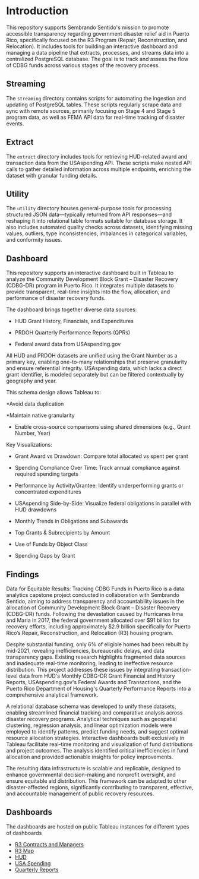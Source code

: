 # Introduction 
This repository supports Sembrando Sentido's mission to promote accessible transparency regarding government disaster relief aid in Puerto Rico, specifically focused on the R3 Program (Repair, Reconstruction, and Relocation). It includes tools for building an interactive dashboard and managing a data pipeline that extracts, processes, and streams data into a centralized PostgreSQL database. The goal is to track and assess the flow of CDBG funds across various stages of the recovery process.

## Streaming

The ```streaming``` directory contains scripts for automating the ingestion and updating of PostgreSQL tables. These scripts regularly scrape data and sync with remote sources, primarily focusing on Stage 4 and Stage 5 program data, as well as FEMA API data for real-time tracking of disaster events. 

## Extract

The ```extract``` directory includes tools for retrieving HUD-related award and transaction data from the USAspending API. These scripts make nested API calls to gather detailed information across multiple endpoints, enriching the dataset with granular funding details.

## Utility

The ```utility``` directory houses general-purpose tools for processing structured JSON data—typically returned from API responses—and reshaping it into relational table formats suitable for database storage. It also includes automated quality checks across datasets, identifying missing values, outliers, type inconsistencies, imbalances in categorical variables, and conformity issues.

## Dashboard
This repository supports an interactive dashboard built in Tableau to analyze the Community Development Block Grant – Disaster Recovery (CDBG-DR) program in Puerto Rico. It integrates multiple datasets to provide transparent, real-time insights into the flow, allocation, and performance of disaster recovery funds.

The dashboard brings together diverse data sources:

* HUD Grant History, Financials, and Expenditures

* PRDOH Quarterly Performance Reports (QPRs)

* Federal award data from USAspending.gov

All HUD and PRDOH datasets are unified using the Grant Number as a primary key, enabling one-to-many relationships that preserve granularity and ensure referential integrity. USAspending data, which lacks a direct grant identifier, is modeled separately but can be filtered contextually by geography and year.

This schema design allows Tableau to:

*Avoid data duplication

*Maintain native granularity

* Enable cross-source comparisons using shared dimensions (e.g., Grant Number, Year)

Key Visualizations:

* Grant Award vs Drawdown: Compare total allocated vs spent per grant

* Spending Compliance Over Time: Track annual compliance against required spending targets

* Performance by Activity/Grantee: Identify underperforming grants or concentrated expenditures

* USAspending Side-by-Side: Visualize federal obligations in parallel with HUD drawdowns

* Monthly Trends in Obligations and Subawards

* Top Grants & Subrecipients by Amount

* Use of Funds by Object Class

* Spending Gaps by Grant

## Findings


Data for Equitable Results: Tracking CDBG Funds in Puerto Rico is a data analytics capstone project conducted in collaboration with Sembrando Sentido, aiming to address transparency and accountability issues in the allocation of Community Development Block Grant – Disaster Recovery (CDBG-DR) funds. Following the devastation caused by Hurricanes Irma and Maria in 2017, the federal government allocated over $91 billion for recovery efforts, including approximately $2.9 billion specifically for Puerto Rico’s Repair, Reconstruction, and Relocation (R3) housing program. 

Despite substantial funding, only 6% of eligible homes had been rebuilt by mid-2021, revealing inefficiencies, bureaucratic delays, and data transparency gaps. Existing research highlights fragmented data sources and inadequate real-time monitoring, leading to ineffective resource distribution. This project addresses these issues by integrating transaction-level data from HUD's Monthly CDBG-DR Grant Financial and History Reports, USAspending.gov's Federal Awards and Transactions, and the Puerto Rico Department of Housing's Quarterly Performance Reports into a comprehensive analytical framework. 

A relational database schema was developed to unify these datasets, enabling streamlined financial tracking and comparative analysis across disaster recovery programs. Analytical techniques such as geospatial clustering, regression analysis, and linear optimization models were employed to identify patterns, predict funding needs, and suggest optimal resource allocation strategies. Interactive dashboards built exclusively in Tableau facilitate real-time monitoring and visualization of fund distributions and project outcomes. The analysis identified critical inefficiencies in fund allocation and provided actionable insights for policy improvements. 

The resulting data infrastructure is scalable and replicable, designed to enhance governmental decision-making and nonprofit oversight, and ensure equitable aid distribution. This framework can be adapted to other disaster-affected regions, significantly contributing to transparent, effective, and accountable management of public recovery resources.

## Dashboards
The dashboards are hosted on public Tableau instances for different types of dashboards 
* [R3 Contracts and Managers](https://public.tableau.com/app/profile/sai.sriram.dubasi/viz/R3ContractsandManagers/R3ContractsandManagers?publish=yes)
* [R3 Map](https://public.tableau.com/app/profile/biswajith.yetukuri/viz/R3_17458994342260/Dashboard1)
* [HUD](https://public.tableau.com/app/profile/sai.dhanush.sreedharagatta5960/viz/HUDDashboard/Dashboard1?publish=yes)
* [USA Spending](https://public.tableau.com/app/profile/sai.dhanush.sreedharagatta5960/viz/USASpending_1/Dashboard1?publish=yes)
* [Quarterly Reports](https://public.tableau.com/app/profile/sai.dhanush.sreedharagatta5960/viz/Quaterlyreportsdashboard/Dashboard1?publish=yes)
  
